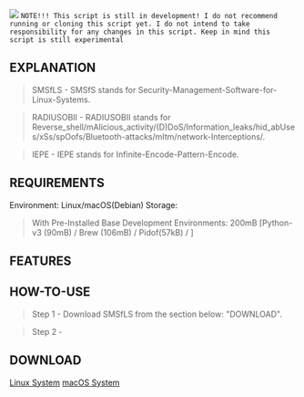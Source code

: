 <img src="/files/banner.png"></img>
```NOTE!!! This script is still in development! I do not recommend running or cloning this script yet. I do not intend to take responsibility for any changes in this script. Keep in mind this script is still experimental```

## EXPLANATION
> SMSfLS     - SMSfS stands for Security-Management-Software-for-Linux-Systems.

> RADIUSOBII - RADIUSOBII stands for Reverse_shell/mAlicious_activity/(D)DoS/Information_leaks/hid_abUses/xSs/spOofs/Bluetooth-attacks/mItm/network-Interceptions/.

> IEPE       - IEPE stands for Infinite-Encode-Pattern-Encode.

## REQUIREMENTS
Environment: Linux/macOS(Debian)
Storage: 
> With Pre-Installed Base Development Environments: 200mB [Python-v3 (90mB) / Brew (106mB) / Pidof(57kB) / ]
> 
## FEATURES

## HOW-TO-USE
> Step 1     - Download SMSfLS from the section below: "DOWNLOAD".

> Step 2     - 

## DOWNLOAD
<a href="">Linux System</a>
<a href="">macOS System</a>
